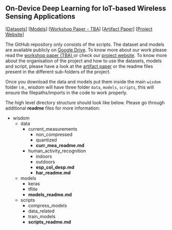 ## On-Device Deep Learning for IoT-based Wireless Sensing Applications

[<a href='https://drive.google.com/drive/u/2/folders/1QzZPx9LiYrjlb1CArLRRkUAeOjM13ahV'>Datasets</a>] [<a href='https://drive.google.com/drive/u/2/folders/1Tzo6rNLU8OlriODip4Zmgpos7e0sL9c9'>Models</a>] [<a href=''>Workshop Paper - TBA</a>] [<a href='./papers/artifact_wisdom.pdf'>Artifact Paper</a>] [<a href='http://cse.iitm.ac.in/~sense/wisdom'>Project Website</a>]

The GitHub repository only consists of the scripts. 
The dataset and models are available publicly on <a href='https://drive.google.com/drive/u/2/folders/13Crp-owAzkjZVH85AhisW9Yfi78wsoMf'>Google Drive</a>.
To know more about our work please read the <a href=''>workshop paper (TBA) </a> or check our <a href='http://cse.iitm.ac.in/~sense/wisdom'>project website</a>. 
To know more about the organisation of the project and how to use the datasets, models and script, please have a look at the <a href='./papers/artifact_wisdom.pdf'>artifact paper</a> or the readme files present in the different sub-folders of the project.

Once you download the data and models put them inside the main `wisdom` folder i.e., wisdom will have three folder `data`, `models`, `scripts`, this will ensure the filepaths/imports in the code to work properly.

The high level directory structure should look like below. 
Please go through additional **readme** files for more information:

* wisdom
  * data
    * current_measurements
      * non_compressed
      * quantized
      * **curr_mea_readme.md**
    * human_activity_recognition
      * indoors
      * outdoors
      * **esp_col_desp.md**
      * **har_readme.md**
  * models
    * keras
    * tflite
    * **models_readme.md**
  * scripts
    * compress_models
    * data_related
    * train_models
    * **scripts_readme.md**
